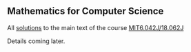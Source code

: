 ## Mathematics for Computer Science

All [solutions](https://github.com/SonTrungTo/MIT6.042J_18.062J/blob/master/src/solutions.pdf) to the main text of
the course [MIT6.042J/18.062J](https://ocw.mit.edu/courses/electrical-engineering-and-computer-science/6-042j-mathematics-for-computer-science-spring-2015/index.htm)

Details coming later.
